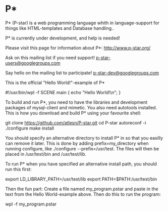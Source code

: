 P*
==

P* (P-star) is a web programming language whith in language-support for things like HTML-templates and Database handling..

P* is currently under development, and help is needed!

Please visit this page for information about P*: 
  http://www.p-star.org/

Ask on this mailing list if you need support!
p-star-users@googlegroups.com

Say hello on the mailing list to participate!
p-star-dev@googlegroups.com

This is the official "Hello World!"-example of P*

 #!/usr/bin/wpl -f
SCENE main {
	echo "Hello World!\n";
}
			

To build and run P*, you need to have the libraries and development packages of mysql-client and mimetic. You also need autotools installed. This is how you download and build P* using your favourite shell:

git clone https://github.com/atlesn/P-star.git
cd P-star
autoreconf -i
./configure
make install
			

You should specify an alternative directory to install P* in so that you easilly can remove it later. This is done by adding prefix=my_directory when running configure, like ./configure --prefix=/usr/test. The files will then be placed in /usr/test/bin and /usr/test/lib.

To run P* when you have specified an alternative install path, you should run this first:

export LD_LIBRARY_PATH=/usr/test/lib
export PATH=$PATH:/usr/test/bin
			

Then the fun part: Create a file named my_program.pstar and paste in the text from the Hello World-example above. Then do this to run the program:

wpl -f my_program.pstar



